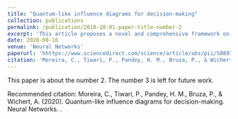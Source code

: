 ```yaml
---
title: "Quantum-like influence diagrams for decision-making"
collection: publications
permalink: /publication/2010-10-01-paper-title-number-2
excerpt: 'This article proposes a novel and comprehensive framework on how to describe the probabilistic nature of decision-making process.'
date: 2020-08-16
venue: 'Neural Networks'
paperurl: 'hhttps://www.sciencedirect.com/science/article/abs/pii/S0893608020302501'
citation: 'Moreira, C., Tiwari, P., Pandey, H. M., Bruza, P., & Wichert, A. (2020). Quantum-like influence diagrams for decision-making. Neural Networks.'
---
```

This paper is about the number 2. The number 3 is left for future work.


Recommended citation: Moreira, C., Tiwari, P., Pandey, H. M., Bruza, P., & Wichert, A. (2020). Quantum-like influence diagrams for decision-making. Neural Networks.
.
